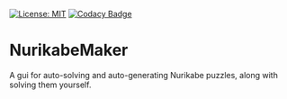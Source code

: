 [![License: MIT](https://img.shields.io/badge/License-MIT-yellow.svg)](https://github.com/Malorn44/NurikabeMaker/blob/master/LICENSE)
[![Codacy Badge](https://api.codacy.com/project/badge/Grade/ce80ba03b87643fc8f90fbe0ea455e5a)](https://www.codacy.com/app/Malorn44/NurikabeMaker?utm_source=github.com&amp;utm_medium=referral&amp;utm_content=Malorn44/NurikabeMaker&amp;utm_campaign=Badge_Grade)

# NurikabeMaker
A gui for auto-solving and auto-generating Nurikabe puzzles, along with solving them yourself.
